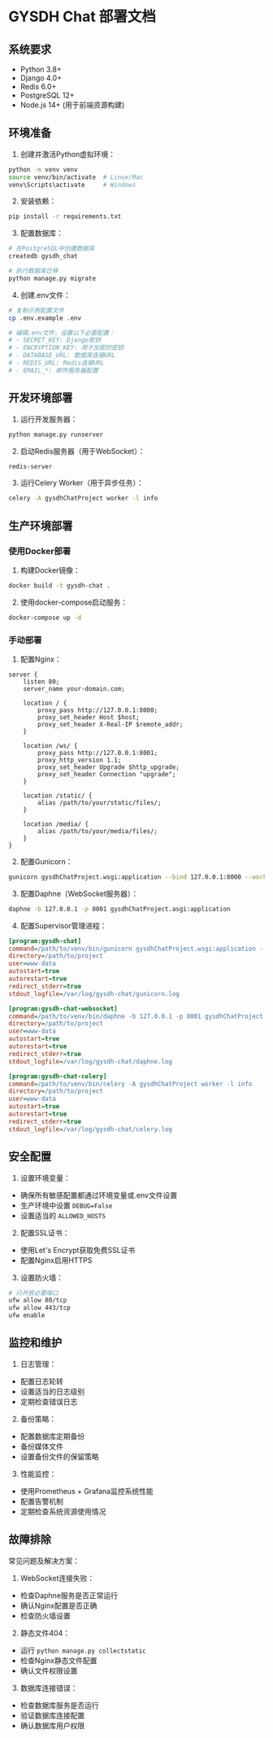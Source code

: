 # GYSDH Chat 部署文档

## 系统要求

- Python 3.8+
- Django 4.0+
- Redis 6.0+
- PostgreSQL 12+
- Node.js 14+ (用于前端资源构建)

## 环境准备

1. 创建并激活Python虚拟环境：
```bash
python -m venv venv
source venv/bin/activate  # Linux/Mac
venv\Scripts\activate     # Windows
```

2. 安装依赖：
```bash
pip install -r requirements.txt
```

3. 配置数据库：
```bash
# 在PostgreSQL中创建数据库
createdb gysdh_chat

# 执行数据库迁移
python manage.py migrate
```

4. 创建.env文件：
```bash
# 复制示例配置文件
cp .env.example .env

# 编辑.env文件，设置以下必要配置：
# - SECRET_KEY: Django密钥
# - ENCRYPTION_KEY: 用于加密的密钥
# - DATABASE_URL: 数据库连接URL
# - REDIS_URL: Redis连接URL
# - EMAIL_*: 邮件服务器配置
```

## 开发环境部署

1. 运行开发服务器：
```bash
python manage.py runserver
```

2. 启动Redis服务器（用于WebSocket）：
```bash
redis-server
```

3. 运行Celery Worker（用于异步任务）：
```bash
celery -A gysdhChatProject worker -l info
```

## 生产环境部署

### 使用Docker部署

1. 构建Docker镜像：
```bash
docker build -t gysdh-chat .
```

2. 使用docker-compose启动服务：
```bash
docker-compose up -d
```

### 手动部署

1. 配置Nginx：
```nginx
server {
    listen 80;
    server_name your-domain.com;

    location / {
        proxy_pass http://127.0.0.1:8000;
        proxy_set_header Host $host;
        proxy_set_header X-Real-IP $remote_addr;
    }

    location /ws/ {
        proxy_pass http://127.0.0.1:8001;
        proxy_http_version 1.1;
        proxy_set_header Upgrade $http_upgrade;
        proxy_set_header Connection "upgrade";
    }

    location /static/ {
        alias /path/to/your/static/files/;
    }

    location /media/ {
        alias /path/to/your/media/files/;
    }
}
```

2. 配置Gunicorn：
```bash
gunicorn gysdhChatProject.wsgi:application --bind 127.0.0.1:8000 --workers 4
```

3. 配置Daphne（WebSocket服务器）：
```bash
daphne -b 127.0.0.1 -p 8001 gysdhChatProject.asgi:application
```

4. 配置Supervisor管理进程：
```ini
[program:gysdh-chat]
command=/path/to/venv/bin/gunicorn gysdhChatProject.wsgi:application --bind 127.0.0.1:8000 --workers 4
directory=/path/to/project
user=www-data
autostart=true
autorestart=true
redirect_stderr=true
stdout_logfile=/var/log/gysdh-chat/gunicorn.log

[program:gysdh-chat-websocket]
command=/path/to/venv/bin/daphne -b 127.0.0.1 -p 8001 gysdhChatProject.asgi:application
directory=/path/to/project
user=www-data
autostart=true
autorestart=true
redirect_stderr=true
stdout_logfile=/var/log/gysdh-chat/daphne.log

[program:gysdh-chat-celery]
command=/path/to/venv/bin/celery -A gysdhChatProject worker -l info
directory=/path/to/project
user=www-data
autostart=true
autorestart=true
redirect_stderr=true
stdout_logfile=/var/log/gysdh-chat/celery.log
```

## 安全配置

1. 设置环境变量：
- 确保所有敏感配置都通过环境变量或.env文件设置
- 生产环境中设置 `DEBUG=False`
- 设置适当的 `ALLOWED_HOSTS`

2. 配置SSL证书：
- 使用Let's Encrypt获取免费SSL证书
- 配置Nginx启用HTTPS

3. 设置防火墙：
```bash
# 只开放必要端口
ufw allow 80/tcp
ufw allow 443/tcp
ufw enable
```

## 监控和维护

1. 日志管理：
- 配置日志轮转
- 设置适当的日志级别
- 定期检查错误日志

2. 备份策略：
- 配置数据库定期备份
- 备份媒体文件
- 设置备份文件的保留策略

3. 性能监控：
- 使用Prometheus + Grafana监控系统性能
- 配置告警机制
- 定期检查系统资源使用情况

## 故障排除

常见问题及解决方案：

1. WebSocket连接失败：
- 检查Daphne服务是否正常运行
- 确认Nginx配置是否正确
- 检查防火墙设置

2. 静态文件404：
- 运行 `python manage.py collectstatic`
- 检查Nginx静态文件配置
- 确认文件权限设置

3. 数据库连接错误：
- 检查数据库服务是否运行
- 验证数据库连接配置
- 确认数据库用户权限
